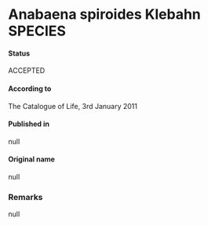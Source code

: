 # Anabaena spiroides Klebahn SPECIES

#### Status
ACCEPTED

#### According to
The Catalogue of Life, 3rd January 2011

#### Published in
null

#### Original name
null

### Remarks
null